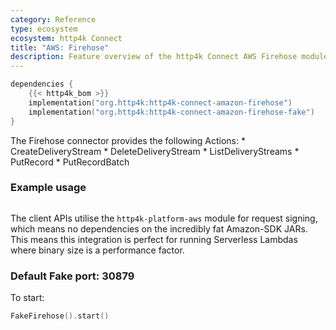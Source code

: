 ```yaml
---
category: Reference
type: ecosystem
ecosystem: http4k Connect
title: "AWS: Firehose"
description: Feature overview of the http4k Connect AWS Firehose modules
---
```


```kotlin
dependencies {
    {{< http4k_bom >}}
    implementation("org.http4k:http4k-connect-amazon-firehose")
    implementation("org.http4k:http4k-connect-amazon-firehose-fake")
}
```


The Firehose connector provides the following Actions:
     *  CreateDeliveryStream
     *  DeleteDeliveryStream
     *  ListDeliveryStreams
     *  PutRecord
     *  PutRecordBatch

### Example usage
```kotlin
```

The client APIs utilise the `http4k-platform-aws` module for request signing, which means no dependencies on the incredibly fat Amazon-SDK JARs. This means this integration is perfect for running Serverless Lambdas where binary size is a performance factor.

### Default Fake port: 30879

To start:
```kotlin
FakeFirehose().start()
```
